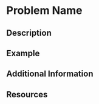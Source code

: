 # Problem Name

## Description

## Example

## Additional Information

## Resources

<!-- input data with corresponding expected output in separate directory -->